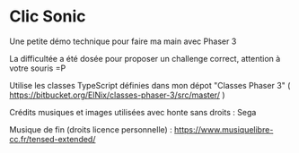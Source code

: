 # Clic Sonic

Une petite démo technique pour faire ma main avec Phaser 3

La difficultée a été dosée pour proposer un challenge correct, attention à votre souris =P

Utilise les classes TypeScript définies dans mon dépot "Classes Phaser 3" ( https://bitbucket.org/ElNix/classes-phaser-3/src/master/ )

Crédits musiques et images utilisées avec honte sans droits : Sega

Musique de fin (droits licence personnelle) : https://www.musiquelibre-cc.fr/tensed-extended/

